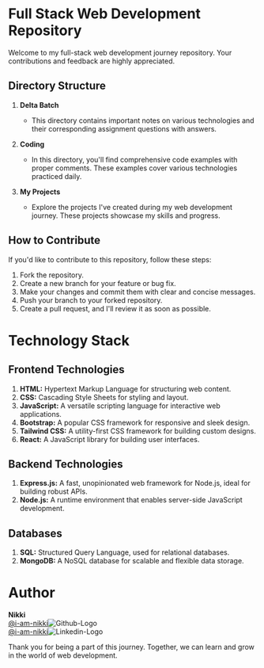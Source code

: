 # Full Stack Web Development Repository

Welcome to my full-stack web development journey repository. Your contributions and feedback are highly appreciated.

## Directory Structure

1. **Delta Batch**
    - This directory contains important notes on various technologies and their corresponding assignment questions with answers.

2. **Coding**
    - In this directory, you'll find comprehensive code examples with proper comments. These examples cover various technologies practiced daily.

3. **My Projects**
    - Explore the projects I've created during my web development journey. These projects showcase my skills and progress.

## How to Contribute

If you'd like to contribute to this repository, follow these steps:
1. Fork the repository.
2. Create a new branch for your feature or bug fix.
3. Make your changes and commit them with clear and concise messages.
4. Push your branch to your forked repository.
5. Create a pull request, and I'll review it as soon as possible.

# Technology Stack

## Frontend Technologies
1. **HTML:** Hypertext Markup Language for structuring web content.
2. **CSS:** Cascading Style Sheets for styling and layout.
3. **JavaScript:** A versatile scripting language for interactive web applications.
4. **Bootstrap:** A popular CSS framework for responsive and sleek design.
5. **Tailwind CSS:** A utility-first CSS framework for building custom designs.
6. **React:** A JavaScript library for building user interfaces.

## Backend Technologies
1. **Express.js:** A fast, unopinionated web framework for Node.js, ideal for building robust APIs.
2. **Node.js:** A runtime environment that enables server-side JavaScript development.

## Databases
1. **SQL:** Structured Query Language, used for relational databases.
2. **MongoDB:** A NoSQL database for scalable and flexible data storage.

# Author 
**Nikki**  
[@i-am-nikki](https://github.com/i-am-nikki/)![Github-Logo](https://github.com/i-am-nikki/Full_Stack_Web_Dev_Repo/blob/main/assets/Github-Logo.png?raw=true)  
[@i-am-nikki](https://www.linkedin.com/in/i-am-nikki/)![Linkedin-Logo](https://github.com/i-am-nikki/Full_Stack_Web_Dev_Repo/blob/main/assets/Linkedin%20Logo.jfif?raw=true)  

Thank you for being a part of this journey. Together, we can learn and grow in the world of web development.
